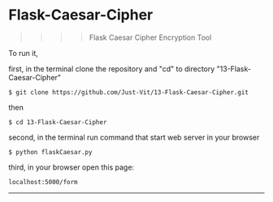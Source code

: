 # Flask-Caesar-Cipher
>>>> Flask Caesar Cipher Encryption Tool

To run it,

first, in the terminal clone the repository and "cd" to directory "13-Flask-Caesar-Cipher"

    $ git clone https://github.com/Just-Vit/13-Flask-Caesar-Cipher.git

then

    $ cd 13-Flask-Caesar-Cipher

second, in the terminal run command that start web server in your browser

    $ python flaskCaesar.py

third, in your browser open this page:

    localhost:5000/form


****
